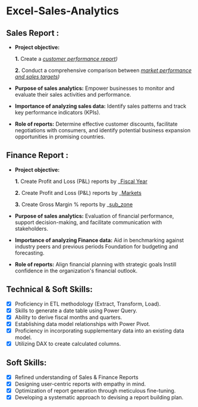 # Excel-Sales-Analytics

## Sales Report :


- **Project objective:** 

    **1.** Create a _[customer performance report](https://github.com/dataanalystkaran/Excel-Sales-Analytics/blob/main/Market%20Performance.pdf))_ 

    **2.** Conduct a comprehensive comparison between _[market performance and sales targets](https://github.com/dataanalystkaran/Excel-Sales-Analytics/blob/main/AtliQ%20Excel%20Project.pdf))_

- **Purpose of sales analytics:** Empower businesses to monitor and evaluate their sales activities and performance.

- **Importance of analyzing sales data:** Identify sales patterns and track key performance indicators (KPIs).

- **Role of reports:** Determine effective customer discounts, facilitate negotiations with consumers, and identify potential business expansion opportunities in promising countries.


## Finance Report :

- **Project objective:** 

    **1.** Create Profit and Loss (P&L) reports by _[Fiscal Year](https://github.com/dataanalystkaran/Excel-Sales-Analytics/blob/main/P%26L.pdf)

   **2.** Create Profit and Loss (P&L) reports by _[Markets](https://github.com/dataanalystkaran/Excel-Sales-Analytics/blob/main/P%26L%20By%20Fiscal%20Year%20Grouped%20By%20Country.pdf)

   **3.** Create Gross Margin % reports by _[sub_zone](https://github.com/dataanalystkaran/Excel-Sales-Analytics/blob/main/GM%20%25%20BY%20SUBZONE.pdf)

  
- **Purpose of sales analytics:** Evaluation of financial performance, support decision-making, and facilitate communication with stakeholders.

- **Importance of analyzing Finance data:** Aid in benchmarking against industry peers and previous periods Foundation for budgeting and forecasting.

- **Role of reports:** Align financial planning with strategic goals Instill confidence in the organization's financial outlook.


## Technical & Soft Skills:
- [x]	Proficiency in ETL methodology (Extract, Transform, Load).
- [x]	Skills to generate a date table using Power Query.
- [x]	Ability to derive fiscal months and quarters.
- [x]	Establishing data model relationships with Power Pivot.
- [x]	Proficiency in incorporating supplementary data into an existing data model.
- [x]	Utilizing DAX to create calculated columns.

## Soft Skills:
- [x]	Refined understanding of Sales & Finance Reports
- [x]	Designing user-centric reports with empathy in mind.
- [x]	Optimization of report generation through meticulous fine-tuning.
- [x]	Developing a systematic approach to devising a report building plan.
